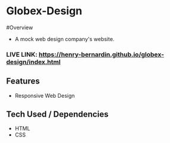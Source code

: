 # Globex-Design
 
#Overview
- A mock web design company's website.

### LIVE LINK: https://henry-bernardin.github.io/globex-design/index.html

## Features 

- Responsive Web Design

## Tech Used / Dependencies

- HTML
- CSS
